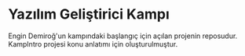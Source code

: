# Yazılım Geliştirici Kampı

Engin Demiroğ'un kampındaki başlangıç için açılan projenin reposudur. KampIntro projesi konu anlatımı için oluşturulmuştur.
